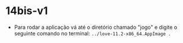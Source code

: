 # 14bis-v1

- Para rodar a aplicação vá até o diretório chamado "jogo" e digite o seguinte comando no terminal: `../love-11.2-x86_64.AppImage .`

